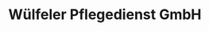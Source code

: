 ---
title: "Wülfeler Pflegedienst GmbH"
url: /hannover/wuelfeler-pflegedienst-gmbh/
shop: Allgemein
---